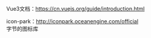 Vue3文档：https://cn.vuejs.org/guide/introduction.html

icon-park：http://iconpark.oceanengine.com/official
</br>字节的图标库
